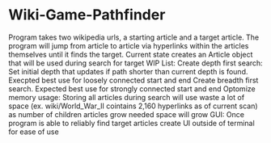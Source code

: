 # Wiki-Game-Pathfinder
Program takes two wikipedia urls, a starting article and a target article. The program will jump from article to article via hyperlinks within the articles themselves until it finds the target.
Current state creates an Article object that will be used during search for target
WIP List:
  Create depth first search: Set initial depth that updates if path shorter than current depth is found. Execpted best use for loosely connected start and end
  Create breadth first search. Expected best use for strongly connected start and end
  Optomize memory usage: Storing all articles during search will use waste a lot of space (ex. wiki/World_War_II cointains 2,160 hyperlinks as of current scan) as number of children articles grow needed space will grow
  GUI: Once program is able to reliably find target articles create UI outside of terminal for ease of use
